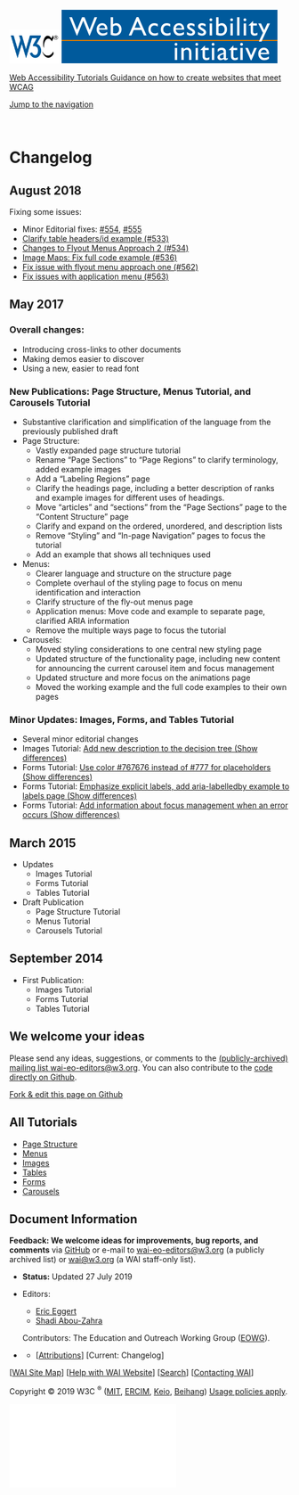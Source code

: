 [<img src="../img/w3c-bde9a11f.svg" alt="W3C" width="90" />](http://w3.org/) <a href="http://w3.org/WAI/" class="wai"><img src="../img/wai-590850fc.svg" alt="Web Accessibility Initiative" /></a>

[Web Accessibility Tutorials <span class="subheading">Guidance on how to create websites that meet WCAG</span>](../)

<a href="#nav" class="btn btn-jump">Jump to the navigation</a>

 

Changelog
=========

August 2018
-----------

Fixing some issues:

-   Minor Editorial fixes: [\#554](https://github.com/w3c/wai-tutorials/pull/554), [\#555](https://github.com/w3c/wai-tutorials/pull/555)
-   [Clarify table headers/id example (\#533)](https://github.com/w3c/wai-tutorials/pull/533)
-   [Changes to Flyout Menus Approach 2 (\#534)](https://github.com/w3c/wai-tutorials/pull/534)
-   [Image Maps: Fix full code example (\#536)](https://github.com/w3c/wai-tutorials/pull/536)
-   [Fix issue with flyout menu approach one (\#562)](https://github.com/w3c/wai-tutorials/pull/562)
-   [Fix issues with application menu (\#563)](https://github.com/w3c/wai-tutorials/pull/563)

May 2017
--------

### Overall changes:

-   Introducing cross-links to other documents
-   Making demos easier to discover
-   Using a new, easier to read font

### New Publications: Page Structure, Menus Tutorial, and Carousels Tutorial

-   Substantive clarification and simplification of the language from the previously published draft
-   Page Structure:
    -   Vastly expanded page structure tutorial
    -   Rename “Page Sections” to “Page Regions” to clarify terminology, added example images
    -   Add a “Labeling Regions” page
    -   Clarify the headings page, including a better description of ranks and example images for different uses of headings.
    -   Move “articles” and “sections” from the “Page Sections” page to the “Content Structure” page
    -   Clarify and expand on the ordered, unordered, and description lists
    -   Remove “Styling” and “In-page Navigation” pages to focus the tutorial
    -   Add an example that shows all techniques used
-   Menus:
    -   Clearer language and structure on the structure page
    -   Complete overhaul of the styling page to focus on menu identification and interaction
    -   Clarify structure of the fly-out menus page
    -   Application menus: Move code and example to separate page, clarified ARIA information
    -   Remove the multiple ways page to focus the tutorial
-   Carousels:
    -   Moved styling considerations to one central new styling page
    -   Updated structure of the functionality page, including new content for announcing the current carousel item and focus management
    -   Updated structure and more focus on the animations page
    -   Moved the working example and the full code examples to their own pages

### Minor Updates: Images, Forms, and Tables Tutorial

-   Several minor editorial changes
-   Images Tutorial: [Add new description to the decision tree (Show differences)](https://services.w3.org/htmldiff?doc1=https%3A%2F%2Frawgit.com%2Fw3c%2Fwai-tutorials%2Frendered-2015-03%2Fimages%2Fdecision-tree%2F&doc2=https%3A%2F%2Frawgit.com%2Fw3c%2Fwai-tutorials%2Fbf1f9f95e2ebeec2b3f25ca1fa336dfc6caf166f%2Fimages%2Fdecision-tree%2F)
-   Forms Tutorial: [Use color \#767676 instead of \#777 for placeholders (Show differences)](https://services.w3.org/htmldiff?doc1=https%3A%2F%2Frawgit.com%2Fw3c%2Fwai-tutorials%2Frendered-2015-03%2Fforms%2Finstructions%2F&doc2=https%3A%2F%2Frawgit.com%2Fw3c%2Fwai-tutorials%2Fbf1f9f95e2ebeec2b3f25ca1fa336dfc6caf166f%2Fforms%2Finstructions%2F)
-   Forms Tutorial: [Emphasize explicit labels, add aria-labelledby example to labels page (Show differences)](https://services.w3.org/htmldiff?doc1=https%3A%2F%2Frawgit.com%2Fw3c%2Fwai-tutorials%2Frendered-2015-03%2Fforms%2Flabels%2F&doc2=https%3A%2F%2Frawgit.com%2Fw3c%2Fwai-tutorials%2Fbf1f9f95e2ebeec2b3f25ca1fa336dfc6caf166f%2Fforms%2Flabels%2F)
-   Forms Tutorial: [Add information about focus management when an error occurs (Show differences)](https://services.w3.org/htmldiff?doc1=https%3A%2F%2Frawgit.com%2Fw3c%2Fwai-tutorials%2Frendered-2015-03%2Fforms%2Fnotifications%2F&doc2=https%3A%2F%2Frawgit.com%2Fw3c%2Fwai-tutorials%2Fbf1f9f95e2ebeec2b3f25ca1fa336dfc6caf166f%2Fforms%2Fnotifications%2F)

March 2015
----------

-   Updates
    -   Images Tutorial
    -   Forms Tutorial
    -   Tables Tutorial
-   Draft Publication
    -   Page Structure Tutorial
    -   Menus Tutorial
    -   Carousels Tutorial

September 2014
--------------

-   First Publication:
    -   Images Tutorial
    -   Forms Tutorial
    -   Tables Tutorial

We welcome your ideas
---------------------

Please send any ideas, suggestions, or comments to the [(publicly-archived) mailing list wai-eo-editors@w3.org](mailto:wai-eo-editors@w3.org?subject=%5BTutorial%20Feedback%5D). You can also contribute to the [code directly on Github](https://github.com/w3c/wai-tutorials).

<a href="https://github.com/w3c/wai-tutorials/blob/master/source/changelog.html.erb.md" class="btn">Fork &amp; edit this page on Github</a>

All Tutorials
-------------

-   [<span class="count"></span><span class="txt">Page Structure</span>](../page-structure/)
-   [<span class="count"></span><span class="txt">Menus</span>](../menus/)
-   [<span class="count"></span><span class="txt">Images</span>](../images/)
-   [<span class="count"></span><span class="txt">Tables</span>](../tables/)
-   [<span class="count"></span><span class="txt">Forms</span>](../forms/)
-   [<span class="count"></span><span class="txt">Carousels</span>](../carousels/)

Document Information
--------------------

**Feedback: We welcome ideas for improvements, bug reports, and comments** via [GitHub](https://github.com/w3c/wai-tutorials) or e-mail to <wai-eo-editors@w3.org> (a publicly archived list) or <wai@w3.org> (a WAI staff-only list).

-   **Status:** Updated 27 July 2019
-   Editors:
    -   [Eric Eggert](https://www.w3.org/People/yatil/)
    -   [Shadi Abou-Zahra](https://www.w3.org/People/shadi/)

    Contributors: The Education and Outreach Working Group ([EOWG](https://www.w3.org/WAI/EO/)).
-   -   \[[<span class="count"></span><span class="txt">Attributions</span>](../attributions/)\] \[<span class="current-a"><span class="count"></span><span class="txt"><span class="visuallyhidden">Current: </span>Changelog</span></span>\]

\[[WAI Site Map](https://www.w3.org/WAI/sitemap.html)\] \[[Help with WAI Website](https://www.w3.org/WAI/sitehelp.html)\] \[[Search](https://www.w3.org/WAI/search.php)\] \[[Contacting WAI](https://www.w3.org/WAI/contacts)\]

Copyright © 2019 W3C <sup>®</sup> ([MIT](http://www.csail.mit.edu/), [ERCIM](http://www.ercim.eu/), [Keio](http://www.keio.ac.jp/), [Beihang](http://ev.buaa.edu.cn/)) [Usage policies apply](/Consortium/Legal/ipr-notice).

![](//www.w3.org/analytics/piwik/piwik.php?idsite=328)
